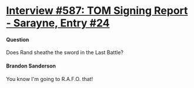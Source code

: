 # [Interview #587: TOM Signing Report - Sarayne, Entry #24](https://www.theoryland.com/intvmain.php?i=587#24)

#### Question

Does Rand sheathe the sword in the Last Battle?

#### Brandon Sanderson

You know I'm going to R.A.F.O. that!

